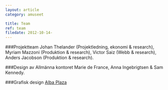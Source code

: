 ```yaml
---
layout: article
category: amuseet

title: Team
ref: team
filedate: 2012-10-14-
---
```


###Projektteam
Johan Thelander (Projektledning, ekonomi & research), Myriam Mazzoni (Produktion & research), Victor Saiz (Webb & research), Anders Jacobson (Produktion & research).

###Design av Allmänna kontoret
Marie de France, Anna Ingebrigtsen & Sam Kennedy.

###Grafisk design
[Alba Plaza](http://estudiovixen.es)